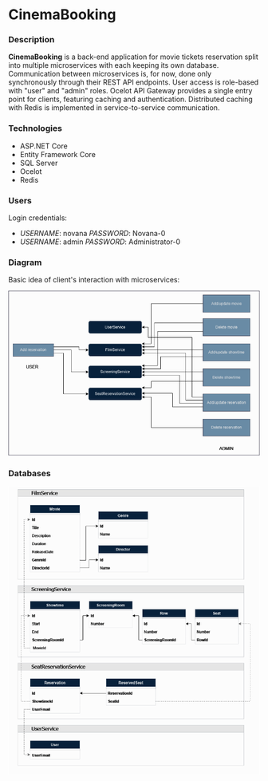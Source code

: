 # CinemaBooking

### Description

**CinemaBooking** is a back-end application for movie tickets reservation split into multiple microservices with each keeping its own database. Communication between microservices is, for now, done only synchronously through their REST API endpoints. User access is role-based with "user" and "admin" roles. Ocelot API Gateway provides a single entry point for clients, featuring caching and authentication. Distributed caching with Redis is implemented in service-to-service communication.

### Technologies

- ASP.NET Core
- Entity Framework Core
- SQL Server
- Ocelot
- Redis

### Users

Login credentials:

- _USERNAME_: novana _PASSWORD_: Novana-0
- _USERNAME_: admin _PASSWORD_: Administrator-0

### Diagram

Basic idea of client's interaction with microservices:

![Diagram](diagram.png)

### Databases

![Databases](databases.png)
